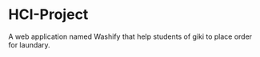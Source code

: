 # HCI-Project
A web application named Washify that help students of giki to place order for laundary.
